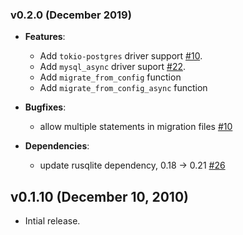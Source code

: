 ### v0.2.0 (December 2019)

- **Features**:

  - Add `tokio-postgres` driver support [#10](https://github.com/rust-db/refinery/pull/19).
  - Add `mysql_async` driver suport [#22](https://github.com/rust-db/refinery/pull/19).
  - Add `migrate_from_config` function
  - Add `migrate_from_config_async` function

- **Bugfixes**:
  - allow multiple statements in migration files [#10](https://github.com/rust-db/refinery/issues/21)

- **Dependencies**:
  - update rusqlite dependency, 0.18 -> 0.21 [#26](https://github.com/rust-db/refinery/issues/26)

## v0.1.10 (December 10, 2010)

- Intial release.
